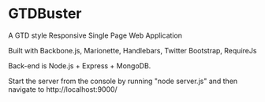 GTDBuster
=========

A GTD style Responsive Single Page Web Application

Built with Backbone.js, Marionette, Handlebars, Twitter Bootstrap, RequireJs

Back-end is Node.js + Express + MongoDB.

Start the server from the console by running "node server.js" and then navigate to http://localhost:9000/
